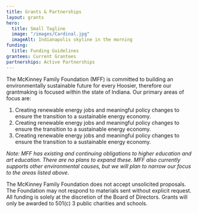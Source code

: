 ```yaml
---
title: Grants & Partnerships
layout: grants
hero:
  title: Small Tagline
  image: "/images/Cardinal.jpg"
  imageAlt: Indianapolis skyline in the morning
funding:
  title: Funding Guidelines
grantees: Current Grantees
partnerships: Active Partnerships
---
```

The McKinney Family Foundation (MFF) is committed to building an environmentally sustainable future for every Hoosier, therefore our grantmaking is focused within the state of Indiana. Our primary areas of focus are:

1. Creating renewable energy jobs and meaningful policy changes to ensure the transition to a sustainable energy economy.
1. Creating renewable energy jobs and meaningful policy changes to ensure the transition to a sustainable energy economy.
1. Creating renewable energy jobs and meaningful policy changes to ensure the transition to a sustainable energy economy.

*Note: MFF has existing and continuing obligations to higher education and art education. There are no plans to expand these. MFF also currently supports other environmental causes, but we will plan to narrow our focus to the areas listed above.*

The McKinney Family Foundation does not accept unsolicited proposals. The Foundation may not respond to materials sent without explicit request. All funding is solely at the discretion of the Board of Directors. Grants will only be awarded to 501(c) 3 public charities and schools.